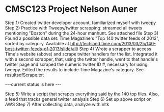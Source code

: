 CMSC123 Project 
Nelson Auner
=======

Step 1) Created twitter developer account, familiarized myself with tweepy
Step 2) Practice with Tweepy/twitter scrapping: streamed all tweets mentioning "Boston" during the 24-hour manhunt. See attached file
Step 3) Found a possible data set: Time Magazine's "Top 140 twitter feeds of 2013", sorted by category. Available at http://techland.time.com/2013/03/25/140-best-twitter-feeds-of-2013/slide/all/
Step 4) Wrote a scrapper to access Time's website (above) and scrape twitter handlers for the list. Integrated it with a second scrapper, that, using the twitter handle, went to that handle's twitter page and scraped the numeric twitter ID #, necessary for using tweepy. Edited the results to include Time Magazine's category. See resultsofScrape.txt

---current status is here ---

Step 5) Write a script that scrapes everything said by the 140 top files. Also, a feed that tracks general twitter analysis
Step 6) Set up above script on AWS
Step 7) After collecting data, analyze with nltk
